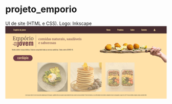 # projeto_emporio
UI de site (HTML e CSS). Logo: Inkscape
![](https://github.com/Pedrocfms/projeto_emporio/blob/master/img/site.jpg)
